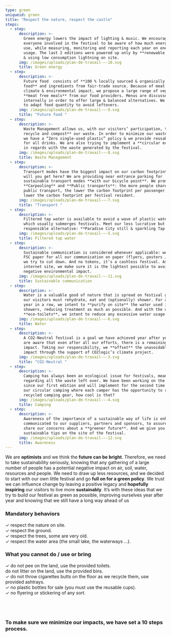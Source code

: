 ```yaml
---
type: green
uniqueid: green
title: "Respect the nature, respect the castle"
steps:
  - step:
      description: >-
        Green energy lowers the impact of lighting & music. We encourage
        everyone involved in the festival to be aware of how much energy they
        use, while measuring, monitoring and reporting each year on energy
        usage. The last 2 editions were powered up only by **renewable energy**
        & using low consumption lightning on site.
      img: /images/uploads/plan-de-travail-–-10.svg
      title: Green energy
  - step:
      description: >-
        Future food  consists of **100 % locally sourced & organically grown
        food** and ingredients from fair-trade source. Because of meat’s high
        climate & environmental impact, we propose a large range of vegetarian &
        **meat free meals** from our food providers. Menus are discussed
        internally in order to offer large & balanced alternatives. We also try
        to adapt food quantity to avoid leftovers.
      img: /images/uploads/plan-de-travail-–-9.svg
      title: "Future food "
  - step:
      description: >-
        Waste Management allows us, with our visitors’ participation, to **sort,
        recycle and compost** our waste. In order to minimize our waste stream,
        we have a “Zero single-used plastic” policy & we provide reusable cups
        for all drinks. We are also trying to implement a **circular economy**
        in regards with the waste generated by the festival.
      img: /images/uploads/plan-de-travail-–-8.svg
      title: Waste Management
  - step:
      description: >-
        Transport modes have the biggest impact on our carbon footprint. So how
        will you get here? We are providing near entrance parking for
        sustainable transport modes **with our bicycle point**. We promote
        **Carpooling** and **Public transports**: the more people share a car or
        public transport, the lower the carbon footprint per passenger, the
        lower the carbon footprint per festival resident.
      img: /images/uploads/plan-de-travail-–-7.svg
      title: "Transport "
  - step:
      description: >-
        Filtered tap water is available to avoid a wave of plastic water bottles
        which usually submerges festivals. Meet our less lucrative but more
        responsible alternative: **Paradise City still & sparkling Tap Water.**
      img: /images/uploads/plan-de-travail-–-5.svg
      title: Filtered tap water
  - step:
      description: >-
        Sustainable communication is considered whenever applicable: we use only
        FSC paper for all our communication on paper (flyers, posters …), which
        we try to cut down. And no tokens, it’s a cashless festival. As for our
        internet site, we make sure it is the lightest possible to avoid any
        negative environmental impact.
      img: /images/uploads/plan-de-travail-–-11.svg
      title: Sustainable communication
  - step:
      description: >-
        Water is a valuable good of nature that is spread on festival ground as
        our visitors must rehydrate, eat and (optionally) shower. For a second
        year in a row, we intent to **purify on site** the water used in our
        showers, reducing treatment as much as possible. And with the use of our
        **eco-toilets**, we intent to reduce any excessive water usage.
      img: /images/uploads/plan-de-travail-–-6.svg
      title: Water
  - step:
      description: >-
        A CO2-Neutral festival is a goal we have achieved year after year. We
        are aware that even after all our efforts, there is a remaining climate
        impact. Taking our responsibility, we **offset** the unavoidable climate
        impact through the support of CO2logic’s climate project.
      img: /images/uploads/plan-de-travail-–-3.svg
      title: "CO2-Neutral "
  - step:
      description: >-
        Camping has always been an ecological issue for festivals, meanly
        regarding all the waste left over. We have been working on the problem
        since our first edition and will implement for the second time in a row
        our circular camping where each camper has the opportunity to rent
        recycled camping gear, how cool is that?
      img: /images/uploads/plan-de-travail-–-4.svg
      title: Camping
  - step:
      description: >-
        Awareness of the importance of a sustainable way of life is enhanced and
        communicated to our suppliers, partners and sponsors, to assure they
        share our concerns about a **greener future**. And we give you useful
        sustainable tips on the site of the festival.
      img: /images/uploads/plan-de-travail-–-12.svg
      title: Awareness
---
```


<p class="txtblock">
  We are <strong>optimists</strong> and we think the
  <strong>future can be bright</strong>. Therefore, we need to take
  sustainability seriously, knowing that any gathering of a large number of
  people has a potential negative impact on air, soil, water, resources and
  people. We need to draw up less resources, and we decided to start with our
  own little festival and go <strong>full on for a green policy</strong>. We
  trust we can influence change by leaving a positive legacy and
  <strong>hopefully inspiring</strong> our visitors to live more
  <strong>sustainably</strong>. It’s with these ideas that we try to build our
  festival as green as possible, improving ourselves year after year and knowing
  that we still have a long way ahead of us
</p>

<div>
  <div class="container split center">
    <div class="block50">
      <h3 class="section-heading">Mandatory behaviors</h3>
      <div class="txtblock green page">
        ✓ respect the nature on site.<br />
        ✓ respect the ground.<br />
        ✓ respect the trees, some are very old.<br />
        ✓ respect the water area (the small lake, the waterways …).
      </div>
    </div>
    <div class="block50">
      <h3 class="section-heading">What you cannot do / use or bring</h3>
      <div class="txtblock green page">
        ✓ do not pee on the land, use the provided toilets.<br />do not litter
        on the land, use the provided bins.<br />
        ✓ do not throw cigarettes butts on the floor as we recycle them, use
        provided ashtrays.<br />
        ✓ no plastic bottles for sale (you must use the reusable cups).<br />
        ✓ no flyering or stickering of any sort.
      </div>
    </div>
  </div>
  <br /><br /><br />
  <h3 class="section-intro">
    To make sure we minimize our impacts, we have set a 10 steps process.
  </h3>
  <div class="block-icons">
    <img data-src="../images/Groupe-11.svg" alt="" class="icon lozad" /><img
      data-src="../images/Groupe-12.svg"
      alt=""
      class="icon lozad"
    /><img data-src="../images/Groupe-13.svg" alt="" class="icon lozad" /><img
      data-src="../images/Groupe-14.svg"
      alt=""
      class="icon lozad"
    /><img data-src="../images/Groupe-15.svg" alt="" class="icon lozad" /><img
      data-src="../images/Groupe-20.svg"
      alt=""
      class="icon lozad"
    /><img data-src="../images/Groupe-19.svg" alt="" class="icon lozad" /><img
      data-src="../images/Groupe-18.svg"
      alt=""
      class="icon lozad"
    /><img data-src="../images/Groupe-17.svg" alt="" class="icon lozad" /><img
      data-src="../images/Groupe-16.svg"
      alt=""
      class="icon lozad"
    />
  </div>
</div>

